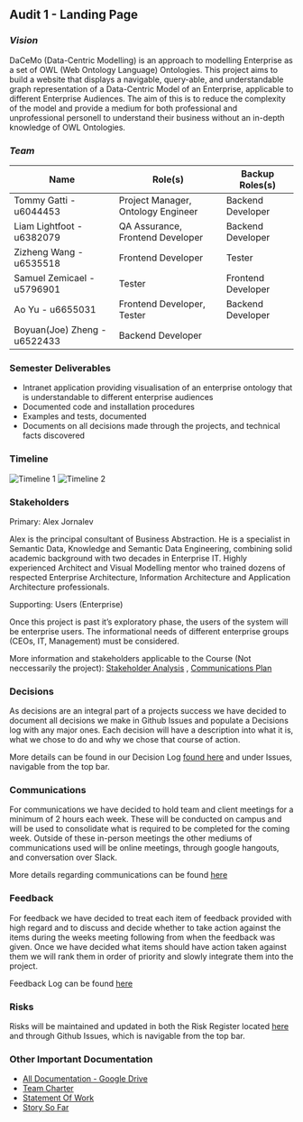 ## Audit 1 - Landing Page

### ___Vision___
DaCeMo (Data-Centric Modelling) is an approach to modelling Enterprise as a set of OWL (Web Ontology Language) Ontologies. This project aims to build a website that displays a navigable, query-able, and understandable graph representation of a Data-Centric Model of an Enterprise, applicable to different Enterprise Audiences. The aim of this is to reduce the complexity of the model and provide a medium for both professional and unprofessional personell to understand their business without an in-depth knowledge of OWL Ontologies. 

### ___Team___
Name | Role(s) | Backup Roles(s)
--- | --- | --- |
Tommy Gatti - u6044453 | Project Manager, Ontology Engineer | Backend Developer
Liam Lightfoot - u6382079 | QA Assurance, Frontend Developer | Backend Developer
Zizheng Wang - u6535518 | Frontend Developer | Tester 
Samuel Zemicael - u5796901 | Tester | Frontend Developer
Ao Yu - u6655031 | Frontend Developer, Tester | Backend Developer
Boyuan(Joe) Zheng - u6522433 | Backend Developer | 

### Semester Deliverables
+ Intranet application providing visualisation of an enterprise ontology that is understandable to different enterprise audiences
+ Documented code and installation procedures
+ Examples and tests, documented
+ Documents on all decisions made through the projects, and technical facts discovered

### Timeline
![Timeline 1](https://drive.google.com/uc?export=view&id=1CxDXua0HCP2IDE5mksnopHIUv_op4z60)
![Timeline 2](https://drive.google.com/uc?export=view&id=1pc0Yv5nhN6J_WNPxoMdQgFmKxCi6c2h0)

### Stakeholders
Primary: Alex Jornalev

Alex is the principal consultant of Business Abstraction. He is a specialist in Semantic Data, 
Knowledge and Semantic Data Engineering, combining solid academic background with two decades in Enterprise IT. Highly experienced Architect and Visual Modelling mentor who trained dozens of respected Enterprise Architecture, Information Architecture and Application Architecture professionals. 

Supporting: Users (Enterprise)

Once this project is past it’s exploratory phase, the users of the system will be enterprise users. The informational needs of different enterprise groups (CEOs, IT, Management) must be considered.

More information and stakeholders applicable to the Course (Not neccessarily the project): [Stakeholder Analysis](https://docs.google.com/document/d/1CPnAiGJ1Q1uOMWIKAd4Yfya_c4A-WvF2PlGh9kYWsuU/edit#) , [Communications Plan](https://docs.google.com/spreadsheets/d/1WOyEloHzTXo1_0EDFdWRW22fTRUxw4OIF1i2ZqkQZ0s/edit#gid=0)

### Decisions
As decisions are an integral part of a projects success we have decided to document all decisions we make in Github Issues and populate a Decisions log with any major ones. Each decision will have a description into what it is, what we chose to do and why we chose that course of action.

More details can be found in our Decision Log [found here](https://docs.google.com/spreadsheets/d/1anLKNAmEHnaxctahnl2dxDmgxyedYRucJDIqQA2Wj6U/edit#gid=0) and under Issues, navigable from the top bar.

### Communications
For communications we have decided to hold team and client meetings for a minimum of 2 hours each week. These will be conducted on campus and will be used to consolidate what is required to be completed for the coming week. Outside of these in-person meetings the other mediums of communications used will be online meetings, through google hangouts, and conversation over Slack.

More details regarding communications can be found [here](https://docs.google.com/spreadsheets/d/1WOyEloHzTXo1_0EDFdWRW22fTRUxw4OIF1i2ZqkQZ0s/edit#gid=0)

### Feedback
For feedback we have decided to treat each item of feedback provided with high regard and to discuss and decide whether to take action against the items during the weeks meeting following from when the feedback was given. Once we have decided what items should have action taken against them we will rank them in order of priority and slowly integrate them into the project.

Feedback Log can be found [here](https://docs.google.com/spreadsheets/d/1hnrFNdFftAzHZiMPOrYj_A3DLYhC0CbpHIY28xZkoNc/edit#gid=0)

### Risks
Risks will be maintained and updated in both the Risk Register located [here](https://docs.google.com/spreadsheets/d/1bWPk-rjz3pF5Nljia-tqSG8NuwP3TO2TsS4Qab-SvEM/edit#gid=0) and through Github Issues, which is navigable from the top bar.

### Other Important Documentation
+ [All Documentation - Google Drive](https://drive.google.com/drive/folders/1UuBN1-FIv-E8V_J2vwpnziDlUAn6Jqr-?usp=sharing)
+ [Team Charter](https://docs.google.com/document/d/1a_s7zaf-PU9EiDgr7Z8aoaa7SwEvt-vJ411y3TN21bI/edit#)
+ [Statement Of Work](https://docs.google.com/document/d/1DxnwL0kK5-OCqQ7njEZY3P3jAQ5Z7Tn5YhbnFCPbrSo/edit)
+ [Story So Far](https://docs.google.com/document/d/1ok0W4jBmDu0YQ7kXrpw1pfMjUkeGkc2Xor_s1oYz65I/edit#heading=h.8pynvzt7avl3)
  


